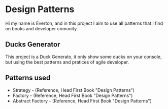 # Design Patterns
    
Hi my name is Everton, and in this project I aim to use all patterns that I find on books and developer comunity.

## Ducks Generator

This project is a Duck Generato, it only show some ducks on your console, but using the best patterns and pratices of agile developer.

## Patterns used 

- Strategy - (Reference, Head First Book "Design Patterns")
- Factory - (Reference, Head First Book "Design Patterns")
- Abstract Factory - (Reference, Head First Book "Design Patterns")

